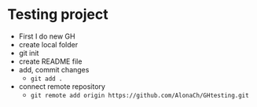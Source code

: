 # Testing project

- First I do new GH
- create local folder
- git init
- create README file
- add, commit changes
  - `git add .`
- connect remote repository
  - `git remote add origin https://github.com/AlonaCh/GHtesting.git`
